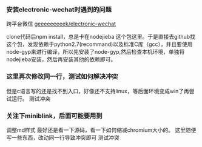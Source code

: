 ### 安装electronic-wechat时遇到的问题

  跨平台微信 [geeeeeeeeek/electronic-wechat](https://github.com/geeeeeeeeek/electronic-wechat)

  clone代码后npm install，总是卡在nodejieba 这个包这里。于是直接去github找这个包，发现依赖于python2.7(recommand)以及标准C库（gcc），并且要使用node-gyp来进行编译，所以先安装了node-gyp,然后检查本机环境，单独将nodejieba安装，然后再安装其他的依赖即可。


### 这里再次修改同一行，测试如何解决冲突

  但是c语言写的还是找不到入口，好像还不支持linux，等后面环境变成win了再尝试运行。
  测试冲突

### 关注下miniblink，后面可能要用到

  调整md样式
  最好还是看一下源码，看一下如何缩减chromium大小的。
  这里随便写一些东西，改动同一行导致冲突即可
  测试冲突
